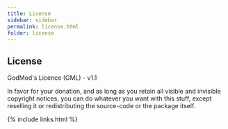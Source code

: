 ```yaml
---
title: License
sidebar: sidebar
permalink: license.html
folder: license
---
```


## License

GodMod's Licence (GML) - v1.1

In favor for your donation, and as long as you retain all visible and invisible copyright notices, you can do whatever you want with this stuff, except reselling it or redistributing the source-code or the package itself.

{% include links.html %}
